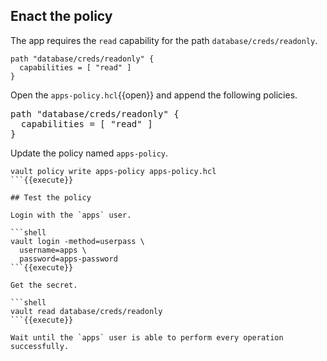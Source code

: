 ## Enact the policy

The app requires the `read` capability for the path `database/creds/readonly`.

```hcl
path "database/creds/readonly" {
  capabilities = [ "read" ]
}
```

Open the `apps-policy.hcl`{{open}} and append the following policies.

<pre class="file" data-filename="apps-policy.hcl" data-target="append">
path "database/creds/readonly" {
  capabilities = [ "read" ]
}
</pre>

Update the policy named `apps-policy`.

```shell
vault policy write apps-policy apps-policy.hcl
```{{execute}}

## Test the policy

Login with the `apps` user.

```shell
vault login -method=userpass \
  username=apps \
  password=apps-password
```{{execute}}

Get the secret.

```shell
vault read database/creds/readonly
```{{execute}}

Wait until the `apps` user is able to perform every operation successfully.